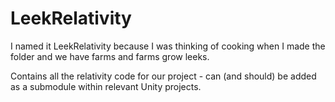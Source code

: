 # LeekRelativity

I named it LeekRelativity because I was thinking of cooking when I made the folder and we have farms and farms grow leeks.

Contains all the relativity code for our project - can (and should) be added as a submodule within relevant Unity projects.
